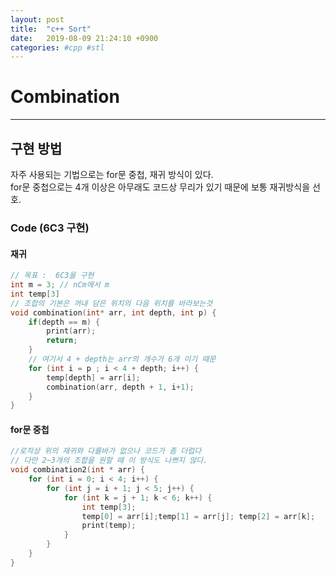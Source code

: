 ```yaml
---
layout: post
title:  "c++ Sort"
date:   2019-08-09 21:24:10 +0900
categories: #cpp #stl
---
```


# Combination
---
## 구현 방법
자주 사용되는 기법으로는 for문 중첩, 재귀 방식이 있다.   
for문 중첩으로는 4개 이상은 아무래도 코드상 무리가 있기 때문에 보통 재귀방식을 선호.


### Code (6C3 구현)
#### 재귀
~~~cpp
// 목표 :  6C3을 구현 
int m = 3; // nCm에서 m
int temp[3]
// 조합의 기본은 꺼내 담은 위치의 다음 위치를 바라보는것
void combination(int* arr, int depth, int p) {
    if(depth == m) {
        print(arr);
        return;
    }
    // 여기서 4 + depth는 arr의 개수가 6개 이기 때문 
    for (int i = p ; i < 4 + depth; i++) {
        temp[depth] = arr[i];
        combination(arr, depth + 1, i+1);
    }
}

~~~

#### for문 중첩
~~~cpp 
//로직상 위의 재귀와 다를바가 없으나 코드가 좀 더럽다
// 다만 2~3개의 조합을 원할 때 이 방식도 나쁘지 않다. 
void combination2(int * arr) {
    for (int i = 0; i < 4; i++) {
        for (int j = i + 1; j < 5; j++) {
            for (int k = j + 1; k < 6; k++) {
                int temp[3];
                temp[0] = arr[i];temp[1] = arr[j]; temp[2] = arr[k];
                print(temp);
            }
        }
    }
}
~~~